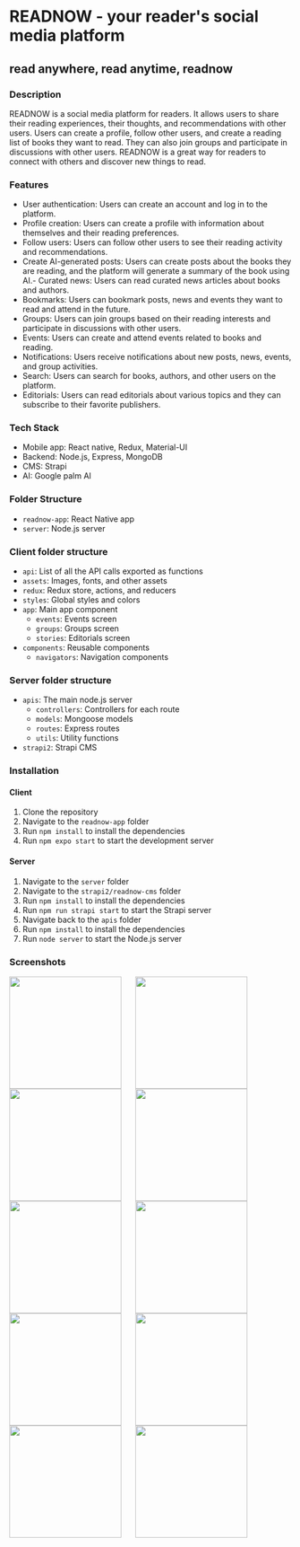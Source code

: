 # READNOW - your reader's social media platform

## read anywhere, read anytime, readnow

### Description

READNOW is a social media platform for readers. It allows users to share their reading experiences, their thoughts, and recommendations with other users. Users can create a profile, follow other users, and create a reading list of books they want to read. They can also join groups and participate in discussions with other users. READNOW is a great way for readers to connect with others and discover new things to read.

### Features

- User authentication: Users can create an account and log in to the platform.
- Profile creation: Users can create a profile with information about themselves and their reading preferences.
- Follow users: Users can follow other users to see their reading activity and recommendations.
- Create AI-generated posts: Users can create posts about the books they are reading, and the platform will generate a summary of the book using AI.- Curated news: Users can read curated news articles about books and authors.
- Bookmarks: Users can bookmark posts, news and events they want to read and attend in the future.
- Groups: Users can join groups based on their reading interests and participate in discussions with other users.
- Events: Users can create and attend events related to books and reading.
- Notifications: Users receive notifications about new posts, news, events, and group activities.
- Search: Users can search for books, authors, and other users on the platform.
- Editorials: Users can read editorials about various topics and they can subscribe to their favorite publishers.

### Tech Stack

- Mobile app: React native, Redux, Material-UI
- Backend: Node.js, Express, MongoDB
- CMS: Strapi
- AI: Google palm AI

### Folder Structure

- `readnow-app`: React Native app
- `server`: Node.js server

### Client folder structure

- `api`: List of all the API calls exported as functions
- `assets`: Images, fonts, and other assets
- `redux`: Redux store, actions, and reducers
- `styles`: Global styles and colors
- `app`: Main app component
    - `events`: Events screen
    - `groups`: Groups screen
    - `stories`: Editorials screen
- `components`: Reusable components
    - `navigators`: Navigation components


### Server folder structure

- `apis`: The main node.js server
    - `controllers`: Controllers for each route
    - `models`: Mongoose models
    - `routes`: Express routes
    - `utils`: Utility functions
- `strapi2`: Strapi CMS

### Installation

#### Client

1. Clone the repository
2. Navigate to the `readnow-app` folder
3. Run `npm install` to install the dependencies
4. Run `npm expo start` to start the development server

#### Server

1. Navigate to the `server` folder
2. Navigate to the `strapi2/readnow-cms` folder
3. Run `npm install` to install the dependencies
4. Run `npm run strapi start` to start the Strapi server
5. Navigate back to the `apis` folder
6. Run `npm install` to install the dependencies
7. Run `node server` to start the Node.js server

### Screenshots

<div style="display:flex;gap:5%;flex-wrap:wrap;">

<img src="screenshots/home.png" width="200">
<img src="screenshots/news.png" width="200">
<img src="screenshots/bookmarks.png" width="200">
<img src="screenshots/feeds.png" width="200">
<img src="screenshots/groups.png" width="200">
<img src="screenshots/group.png" width="200">
<img src="screenshots/event.png" width="200">
<img src="screenshots/editorial.png" width="200">
<img src="screenshots/journal.png" width="200">
<img src="screenshots/publisher.png" width="200">
</div>



    




